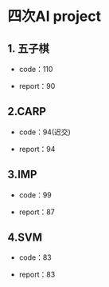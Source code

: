 # 四次AI project

## 1. 五子棋


* code：110


* report：90

## 2.CARP
* code：94(迟交)


* report：94
## 3.IMP
* code：99


* report：87
## 4.SVM
* code：83


* report：83